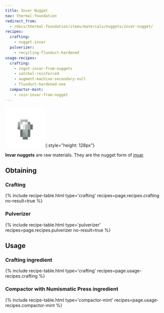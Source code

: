 ```yaml
---
title: Invar Nugget
nav: thermal-foundation
redirect_from:
  - /docs/thermal-foundation/items/materials/nuggets/invar-nugget/
recipes:
  crafting:
    - nugget-invar
  pulverizer:
    - recycling-fluxduct-hardened
usage-recipes:
  crafting:
    - ingot-invar-from-nuggets
    - satchel-reinforced
    - augment-machine-secondary-null
    - fluxduct-hardened-one
  compactor-mint:
    - coin-invar-from-nugget
---
```


![Invar nugget](/assets/images/thermal-foundation/nugget-invar.png){:style="height: 128px"}


**Invar nuggets** are raw materials. They are the nugget form of
[invar](/docs/invar-ingot/).


Obtaining
---------

### Crafting
{% include recipe-table.html type='crafting' recipes=page.recipes.crafting no-result=true %}

### Pulverizer
{% include recipe-table.html type='pulverizer' recipes=page.recipes.pulverizer no-result=true %}


Usage
-----

### Crafting ingredient
{% include recipe-table.html type='crafting' recipes=page.usage-recipes.crafting %}

### Compactor with Numismatic Press ingredient
{% include recipe-table.html type='compactor-mint' recipes=page.usage-recipes.compactor-mint %}
